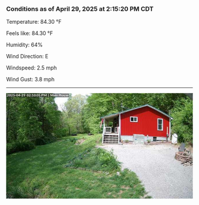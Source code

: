 ### Conditions as of April 29, 2025 at 2:15:20 PM CDT 

Temperature: 84.30 &deg;F

Feels like: 84.30 &deg;F

Humidity: 64%

Wind Direction: E

Windspeed: 2.5 mph

Wind Gust: 3.8 mph

---

<img src="./images/latest.jpeg"/>

